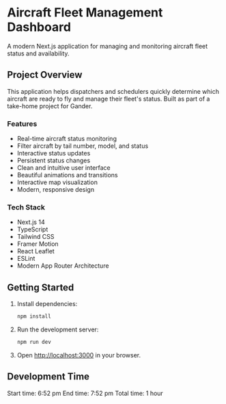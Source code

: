 # Aircraft Fleet Management Dashboard

A modern Next.js application for managing and monitoring aircraft fleet status and availability.

## Project Overview

This application helps dispatchers and schedulers quickly determine which aircraft are ready to fly and manage their fleet's status. Built as part of a take-home project for Gander.

### Features

- Real-time aircraft status monitoring
- Filter aircraft by tail number, model, and status
- Interactive status updates
- Persistent status changes
- Clean and intuitive user interface
- Beautiful animations and transitions
- Interactive map visualization
- Modern, responsive design

### Tech Stack

- Next.js 14
- TypeScript
- Tailwind CSS
- Framer Motion
- React Leaflet
- ESLint
- Modern App Router Architecture

## Getting Started

1. Install dependencies:
   ```bash
   npm install
   ```

2. Run the development server:
   ```bash
   npm run dev
   ```

3. Open [http://localhost:3000](http://localhost:3000) in your browser.

## Development Time

Start time: 6:52 pm
End time: 7:52 pm
Total time: 1 hour
